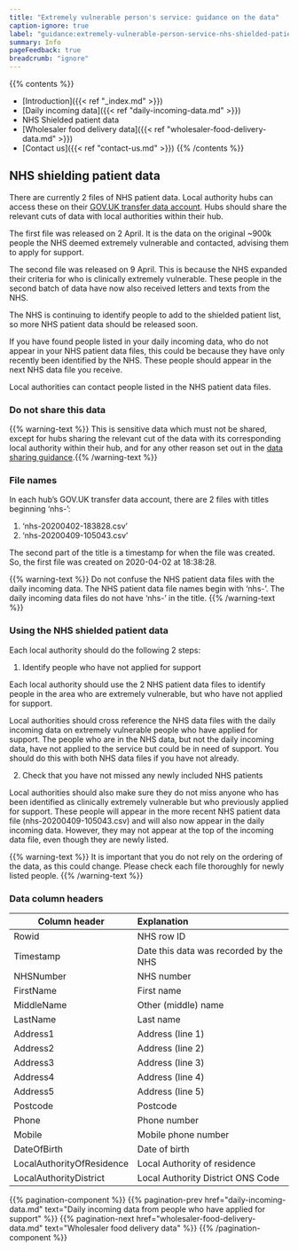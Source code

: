 ```yaml
---
title: "Extremely vulnerable person's service: guidance on the data"
caption-ignore: true
label: "guidance:extremely-vulnerable-person-service-nhs-shielded-patient-data"
summary: Info
pageFeedback: true
breadcrumb: "ignore"
---
```


{{% contents %}}
- [Introduction]({{< ref "_index.md" >}})
- [Daily incoming data]({{< ref "daily-incoming-data.md" >}})
- NHS Shielded patient data
- [Wholesaler food delivery data]({{< ref "wholesaler-food-delivery-data.md" >}})
- [Contact us]({{< ref "contact-us.md" >}})
{{% /contents %}}

## NHS shielding patient data

There are currently 2 files of NHS patient data. Local authority hubs can access these on their [GOV.​UK transfer data account](https://transfer-coronavirus-data.service.gov.uk/). Hubs should share the relevant cuts of data with local authorities within their hub.

The first file was released on 2 April. It is the data on the original ~900k people the NHS deemed extremely vulnerable and contacted, advising them to apply for support.

The second file was released on 9 April. This is because the NHS expanded their criteria for who is clinically extremely vulnerable. These people in the second batch of data have now also received letters and texts from the NHS.

The NHS is continuing to identify people to add to the shielded patient list, so more NHS patient data should be released soon.

If you have found people listed in your daily incoming data, who do not appear in your NHS patient data files, this could be because they have only recently been identified by the NHS. These people should appear in the next NHS data file you receive.

Local authorities can contact people listed in the NHS patient data files.


### Do not share this data

{{% warning-text %}}
This is sensitive data which must not be shared, except for hubs sharing the relevant cut of the data with its corresponding local authority within their hub, and for any other reason set out in the [data sharing guidance](/).{{% /warning-text %}}


### File names

In each hub’s GOV.​UK transfer data account, there are 2 files with titles beginning ‘nhs-’:

1. ‘nhs-20200402-183828.csv’
2. ‘nhs-20200409-105043.csv’

The second part of the title is a timestamp for when the file was created. So, the first file was created on 2020-04-02 at 18:38:28.

{{% warning-text %}}
Do not confuse the NHS patient data files with the daily incoming data. The NHS patient data file names begin with ‘nhs-’. The daily incoming data files do not have ‘nhs-’ in the title.
{{% /warning-text %}}

### Using the NHS shielded patient data

Each local authority should do the following 2 steps:

1) Identify people who have not applied for support

Each local authority should use the 2 NHS patient data files to identify people in the area who are extremely vulnerable, but who have not applied for support.

Local authorities should cross reference the NHS data files with the daily incoming data on extremely vulnerable people who have applied for support. The people who are in the NHS data, but not the daily incoming data, have not applied to the service but could be in need of support. You should do this with both NHS data files if you have not already.

2) Check that you have not missed any newly included NHS patients

Local authorities should also make sure they do not miss anyone who has been identified as clinically extremely vulnerable but who previously applied for support. These people will appear in the more recent NHS patient data file (nhs-20200409-105043.csv) and will also now appear in the daily incoming data. However, they may not appear at the top of the incoming data file, even though they are newly listed.

{{% warning-text %}}
It is important that you do not rely on the ordering of the data, as this could change. Please check each file thoroughly for newly listed people.
{{% /warning-text %}}


### Data column headers

| Column header | Explanation |
| ------------- |:------------|
| Rowid | NHS row ID |
| Timestamp | Date this data was recorded by the NHS |
| NHSNumber | NHS number |
| FirstName | First name |
| MiddleName | Other (middle) name |
| LastName | Last name |
| Address1 | Address (line 1) |
| Address2 | Address (line 2) |
| Address3 | Address (line 3) |
| Address4 | Address (line 4) |
| Address5 | Address (line 5) |
| Postcode | Postcode |
| Phone | Phone number |
| Mobile | Mobile phone number |
| DateOfBirth | Date of birth |
| LocalAuthorityOfResidence | Local Authority of residence |
| LocalAuthorityDistrict | Local Authority District ONS Code |


{{% pagination-component %}}
{{% pagination-prev href="daily-incoming-data.md" text="Daily incoming data from people who have applied for support" %}}
{{% pagination-next href="wholesaler-food-delivery-data.md" text="Wholesaler food delivery data" %}}
{{% /pagination-component %}}
